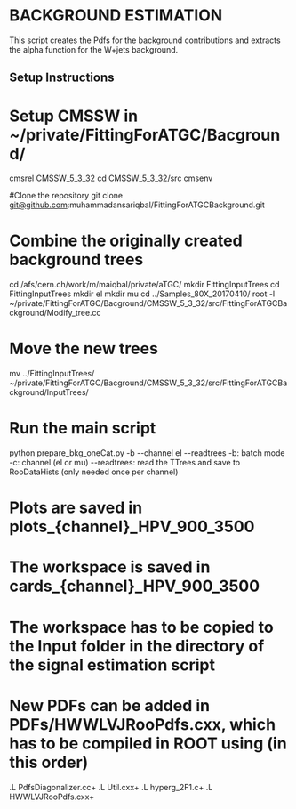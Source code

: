 BACKGROUND ESTIMATION
========

This script creates the Pdfs for the background contributions and extracts the alpha function for the W+jets background.

Setup Instructions
------------------

# Setup CMSSW in ~/private/FittingForATGC/Bacground/
cmsrel CMSSW_5_3_32
cd CMSSW_5_3_32/src
cmsenv

#Clone the repository
git clone git@github.com:muhammadansariqbal/FittingForATGCBackground.git


# Combine the originally created background trees
cd /afs/cern.ch/work/m/maiqbal/private/aTGC/
mkdir FittingInputTrees
cd FittingInputTrees
mkdir el
mkdir mu
cd ../Samples_80X_20170410/
root -l ~/private/FittingForATGC/Bacground/CMSSW_5_3_32/src/FittingForATGCBackground/Modify_tree.cc

# Move the new trees
mv ../FittingInputTrees/ ~/private/FittingForATGC/Bacground/CMSSW_5_3_32/src/FittingForATGCBackground/InputTrees/

# Run the main script
python prepare_bkg_oneCat.py -b --channel el --readtrees
-b: batch mode
-c: channel (el or mu)
--readtrees: read the TTrees and save to RooDataHists (only needed once per channel)

# Plots are saved in plots_{channel}_HPV_900_3500
# The workspace is saved in cards_{channel}_HPV_900_3500
# The workspace has to be copied to the Input folder in the directory of the signal estimation script

# New PDFs can be added in PDFs/HWWLVJRooPdfs.cxx, which has to be compiled in ROOT using (in this order)
.L PdfsDiagonalizer.cc+
.L Util.cxx+
.L hyperg_2F1.c+
.L HWWLVJRooPdfs.cxx+

